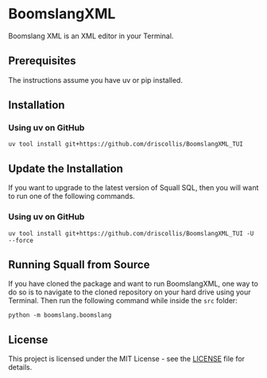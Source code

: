 # BoomslangXML

Boomslang XML is an XML editor in your Terminal.

## Prerequisites

The instructions assume you have uv or pip installed.

## Installation

### Using uv on GitHub

`uv tool install git+https://github.com/driscollis/BoomslangXML_TUI`

## Update the Installation

If you want to upgrade to the latest version of Squall SQL, then you will want to run one of the following commands.

### Using uv on GitHub

`uv tool install git+https://github.com/driscollis/BoomslangXML_TUI -U --force`

## Running Squall from Source

If you have cloned the package and want to run BoomslangXML, one way to do so is to navigate to the cloned repository on your hard drive using your Terminal. Then run the following command while inside the `src` folder:

`python -m boomslang.boomslang`

## License

This project is licensed under the MIT License - see the [LICENSE](https://github.com/driscollis/BoomslangXML_TUI/blob/main/LICENSE) file for details.
